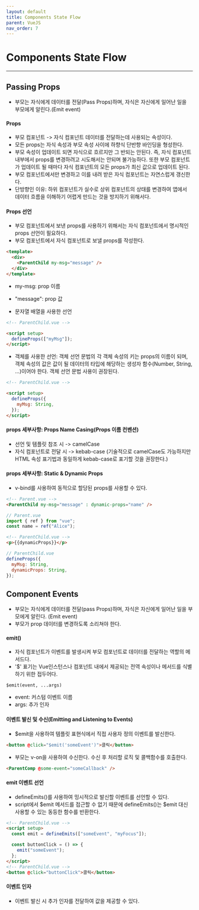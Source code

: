 ```yaml
---
layout: default
title: Components State Flow
parent: VueJS
nav_order: 7
---
```


# Components State Flow

---

## Passing Props

- 부모는 자식에게 데이터를 전달(Pass Props)하며, 자식은 자신에게 일어난 일을 부모에게 알린다.(Emit event)

#### Props

- 부모 컴포넌트 -> 자식 컴포넌트 데이터를 전달하는데 사용되는 속성이다.
- 모든 props는 자식 속성과 부모 속성 사이에 하향식 단반향 바인딩을 형성한다.
- 부모 속성이 업데이트 되면 자식으로 흐르지만 그 반되는 안된다. 즉, 자식 컴포넌트 내부에서 props를 변경하려고 시도해서는 안되며 불가능하다. 또한 부모 컴포넌트가 업데이트 될 때마다 자식 컴포넌트의 모든 props가 최신 값으로 업데이트 된다.
- 부모 컴포넌트에서만 변경하고 이를 내려 받은 자식 컴포넌트는 자연스럽게 갱신한다.
- 단방향인 이유: 하위 컴포넌트가 실수로 상위 컴포넌트의 상태를 변경하여 앱에서 데이터 흐름을 이해하기 어렵게 만드는 것을 방지하기 위해서다.

#### Props 선언

- 부모 컴포넌트에서 보낸 props를 사용하기 위해서는 자식 컴포넌트에서 명시적인 props 선언이 필요하다.
- 부모 컴포넌트에서 자식 컴포넌트로 보낼 props를 작성한다.

```html
<template>
  <div>
    <ParentChild my-msg="message" />
  </div>
</template>
```

- my-msg: prop 이름
- "message": prop 값

- 문자열 배열을 사용한 선언

```html
<!-- ParentChild.vue -->

<script setup>
  defineProps(["myMsg"]);
</script>
```

- 객체를 사용한 선언: 객체 선언 문법의 각 객체 속성의 키는 props의 이름이 되며, 객체 속성의 값은 값이 될 데이터의 타입에 해당하는 생성자 함수(Number, String, ...)이어야 한다. 객체 선언 문법 사용이 권장된다.

```html
<!-- ParentChild.vue -->

<script setup>
  defineProps({
    myMsg: String,
  });
</script>
```

#### props 세부사항: Props Name Casing(Props 이름 컨벤션)

- 선언 및 템플릿 참조 시 -> camelCase
- 자식 컴포넌트로 전달 시 -> kebab-case (기술적으로 camelCase도 가능하지만 HTML 속성 표기법과 동일하게 kebab-case로 표기할 것을 권장한다.)

#### props 세부사항: Static & Dynamic Props

- v-bind를 사용하여 동적으로 할당된 props를 사용할 수 있다.

```html
<!-- Parent.vue -->
<ParentChild my-msg="message" : dynamic-props="name" />
```

```javascript
// Parent.vue
import { ref } from "vue";
const name = ref("Alice");
```

```html
<!-- ParentChild.vue -->
<p>{{dynamicProps}}</p>
```

```javascript
// ParentChild.vue
defineProps({
  myMsg: String,
  dynamicProps: String,
});
```

## Component Events

- 부모는 자식에게 데이터를 전달(pass Props)하며, 자식은 자신에게 일어난 일을 부모에게 알린다. (Emit event)
- 부모가 prop 데이터를 변경하도록 소리쳐야 한다.

#### emit()

- 자식 컴포넌트가 이벤트를 발생시켜 부모 컴포넌트로 데이터를 전달하는 역할의 메서드다.
- '$' 표기는 Vue인스턴스나 컴포넌트 내에서 제공되는 전역 속성이나 메서드를 식별하기 위한 접두어다.

```
$emit(event, ...args)
```

- event: 커스텀 이벤트 이름
- args: 추가 인자

#### 이벤트 발신 및 수신(Emitting and Listening to Events)

- $emit을 사용하여 템플릿 표현식에서 직접 사용자 정의 이벤트를 발신한다.

```html
<button @click="$emit('someEvent')">클릭</button>
```

- 부모는 v-on을 사용하여 수신한다. 수신 후 처리할 로직 및 콜백함수를 호출한다.

```html
<ParentComp @some-event="someCallback" />
```

#### emit 이벤트 선언

- defineEmits()를 사용하여 밍시적으로 발신할 이벤트를 선언할 수 있다.
- script에서 $emit 메서드를 접근할 수 없기 때문에 defineEmits()는 $emit 대신 사용할 수 있는 동등한 함수를 반환한다.

```html
<!-- ParentChild.vue -->
<script setup>
  const emit = defineEmits(["someEvent", "myFocus"]);

  const buttonClick = () => {
    emit("someEvent");
  };
</script>
<!-- ParentChild.vue -->
<button @click="buttonClick">클릭</button>
```

#### 이벤트 인자

- 이벤트 발신 시 추가 인자를 전달하여 값을 제공할 수 있다.
